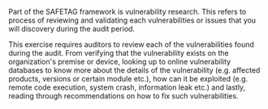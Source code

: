 Part of the SAFETAG framework is vulnerability research. This refers to process of reviewing and validating each vulnerabilities or issues that you will discovery during the audit period.

This exercise requires auditors to review each of the vulnerabilities found during the audit. 
From verifying that the vulnerability exists on the organization's premise or device, looking up to online vulnerability databases to know more about the details of the vulnerability (e.g. affected products, versions or certain module etc.), how can it be exploited (e.g. remote code execution, system crash, information leak etc.) and lastly, reading through  recommendations on how to fix such vulnerabilities. 